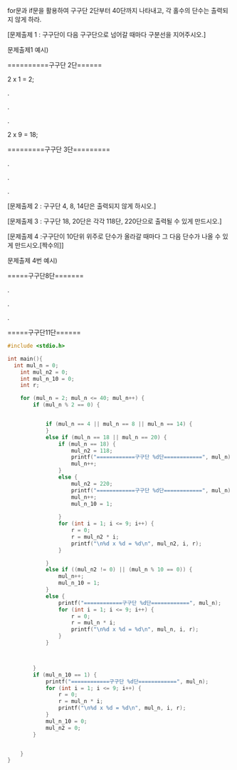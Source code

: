 for문과 if문을 활용하여 구구단 2단부터 40단까지 나타내고, 각 홀수의 단수는 출력되지 않게 하라.

[문제출제 1 : 구구단이 다음 구구단으로 넘어갈 때마다 구분선을 지어주시오.]

문제출제1 예시)

==========구구단 2단======

2 x 1 = 2;

.

.

.

2 x 9 = 18;

=========구구단 3단=========

.

.

.

[문제출제 2 : 구구단 4, 8, 14단은 출력되지 않게 하시오.]

[문제출제 3 : 구구단 18, 20단은 각각 118단, 220단으로 출력될 수 있게 만드시오.]

[문제출제 4 :구구단이 10단위 위주로 단수가 올라갈 때마다 그 다음 단수가 나올 수 있게 만드시오.[짝수의]]

문제출제 4번 예시)

=====구구단8단=======

.

.

.



=====구구단11단======




```c
#include <stdio.h>

int main(){
  int mul_n = 0;
	int mul_n2 = 0;
	int mul_n_10 = 0;
	int r;

	for (mul_n = 2; mul_n <= 40; mul_n++) {
		if (mul_n % 2 == 0) {


			if (mul_n == 4 || mul_n == 8 || mul_n == 14) {
			}
			else if (mul_n == 18 || mul_n == 20) {
				if (mul_n == 18) {
					mul_n2 = 118;
					printf("============구구단 %d단============", mul_n);
					mul_n++;
				}
				else {
					mul_n2 = 220;
					printf("============구구단 %d단============", mul_n);
					mul_n++;
					mul_n_10 = 1;
					
				}
				for (int i = 1; i <= 9; i++) {
					r = 0;
					r = mul_n2 * i;
					printf("\n%d x %d = %d\n", mul_n2, i, r);
				}

			}
			else if ((mul_n2 != 0) || (mul_n % 10 == 0)) {
				mul_n++;
				mul_n_10 = 1;
			}
			else {
				printf("============구구단 %d단============", mul_n);
				for (int i = 1; i <= 9; i++) {
					r = 0;
					r = mul_n * i;
					printf("\n%d x %d = %d\n", mul_n, i, r);
				}
			}



		}
		if (mul_n_10 == 1) {
			printf("============구구단 %d단============", mul_n);
			for (int i = 1; i <= 9; i++) {
				r = 0;
				r = mul_n * i;
				printf("\n%d x %d = %d\n", mul_n, i, r);
			}
			mul_n_10 = 0;
			mul_n2 = 0;
		}


	}
}
```
